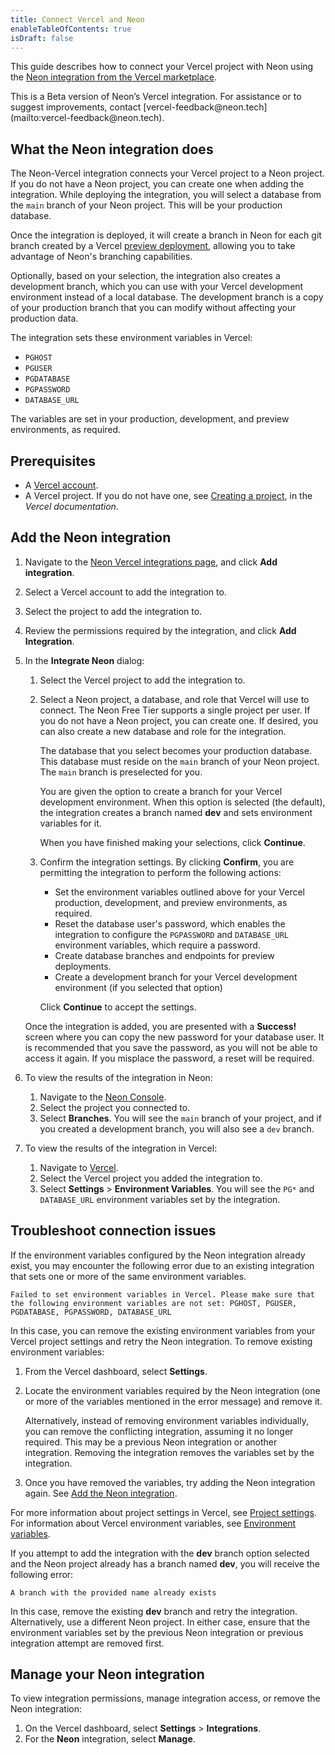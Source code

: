 ```yaml
---
title: Connect Vercel and Neon
enableTableOfContents: true
isDraft: false
---
```


This guide describes how to connect your Vercel project with Neon using the [Neon integration from the Vercel marketplace](https://vercel.com/integrations).

<Admonition type="note">
This is a Beta version of Neon’s Vercel integration. For assistance or to suggest improvements, contact [vercel-feedback@neon.tech](mailto:vercel-feedback@neon.tech).
</Admonition>

## What the Neon integration does

The Neon-Vercel integration connects your Vercel project to a Neon project. If you do not have a Neon project, you can create one when adding the integration. While deploying the integration, you will select a database from the `main` branch of your Neon project. This will be your production database.

Once the integration is deployed, it will create a branch in Neon for each git branch created by a Vercel [preview deployment](https://vercel.com/docs/concepts/deployments/preview-deployments), allowing you to take advantage of Neon's branching capabilities.

Optionally, based on your selection, the integration also creates a development branch, which you can use with your Vercel development environment instead of a local database. The development branch is a copy of your production branch that you can modify without affecting your production data.

The integration sets these environment variables in Vercel:

- `PGHOST`
- `PGUSER`
- `PGDATABASE`
- `PGPASSWORD`
- `DATABASE_URL`

The variables are set in your production, development, and preview environments, as required.

## Prerequisites

- A [Vercel account](https://vercel.com).
- A Vercel project. If you do not have one, see [Creating a project](https://vercel.com/docs/concepts/projects/overview#creating-a-project), in the _Vercel documentation_.

## Add the Neon integration

1. Navigate to the [Neon Vercel integrations page](https://vercel.com/integrations/neon), and click **Add integration**.
1. Select a Vercel account to add the integration to.
1. Select the project to add the integration to.
1. Review the permissions required by the integration, and click **Add Integration**.
1. In the **Integrate Neon** dialog:
    1. Select the Vercel project to add the integration to.
    1. Select a Neon project, a database, and role that Vercel will use to connect. The Neon Free Tier supports a single project per user. If you do not have a Neon project, you can create one. If desired, you can also create a new database and role for the integration.

        The database that you select becomes your production database. This database must reside on the `main` branch of your Neon project. The `main` branch is preselected for you.

        You are given the option to create a branch for your Vercel development environment. When this option is selected (the default), the integration creates a branch named **dev** and sets environment variables for it.

        When you have finished making your selections, click **Continue**.
    1. Confirm the integration settings. By clicking **Confirm**, you are permitting the integration to perform the following actions:
        - Set the environment variables outlined above for your Vercel production, development, and preview environments, as required.
        - Reset the database user's password, which enables the integration to configure the `PGPASSWORD` and `DATABASE_URL` environment variables, which require a password.
        - Create database branches and endpoints for preview deployments.
        - Create a development branch for your Vercel development environment (if you selected that option)

        Click **Continue** to accept the settings.

    Once the integration is added, you are presented with a **Success!** screen where you can copy the new password for your database user. It is recommended that you save the password, as you will not be able to access it again. If you misplace the password, a reset will be required.
1. To view the results of the integration in Neon:
    1. Navigate to the [Neon Console](https://console.stage.neon.tech/).
    1. Select the project you connected to.
    1. Select **Branches**.
    You will see the `main` branch of your project, and if you created a development branch, you will also see a `dev` branch.
1. To view the results of the integration in Vercel:
    1. Navigate to [Vercel](https://vercel.com/).
    1. Select the Vercel project you added the integration to.
    1. Select **Settings** > **Environment Variables**.
    You will see the `PG*` and `DATABASE_URL` environment variables set by the integration.

      

## Troubleshoot connection issues

If the environment variables configured by the Neon integration already exist, you may encounter the following error due to an existing integration that sets one or more of the same environment variables.

```text
Failed to set environment variables in Vercel. Please make sure that the following environment variables are not set: PGHOST, PGUSER, PGDATABASE, PGPASSWORD, DATABASE_URL
```

In this case, you can remove the existing environment variables from your Vercel project settings and retry the Neon integration. To remove existing environment variables:

1. From the Vercel dashboard, select **Settings**.
1. Locate the environment variables required by the Neon integration (one or more of the variables mentioned in the error message) and remove it.

    <Admonition type="note">
    Alternatively, instead of removing environment variables individually, you can remove the conflicting integration, assuming it no longer required. This may be a previous Neon integration or another integration. Removing the integration removes the variables set by the integration.
    </Admonition>

1. Once you have removed the variables, try adding the Neon integration again. See [Add the Neon integration](#add-the-neon-integration).

For more information about project settings in Vercel, see [Project settings](https://vercel.com/docs/concepts/projects/overview#project-settings). For information about Vercel environment variables, see [Environment variables](https://vercel.com/docs/concepts/projects/environment-variables).

If you attempt to add the integration with the **dev** branch option selected and the Neon project already has a branch named **dev**, you will receive the following error:

```text
A branch with the provided name already exists
```

In this case, remove the existing **dev** branch and retry the integration. Alternatively, use a different Neon project. In either case, ensure that the environment variables set by the previous Neon integration or previous integration attempt are removed first.

## Manage your Neon integration

To view integration permissions, manage integration access, or remove the Neon integration:

1. On the Vercel dashboard, select **Settings** > **Integrations**.
1. For the **Neon** integration, select **Manage**.

